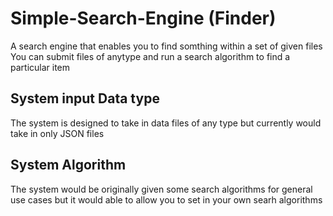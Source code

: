 # Simple-Search-Engine (Finder)

A search engine that enables you to find somthing within a set of given files
You can submit files of anytype and run a search algorithm to find a particular item

## System input Data type

The system is designed to take in data files of any type but currently would take in only JSON files

## System Algorithm

The system would be originally given some search algorithms for general use cases but it would able to allow you to set in your own searh algorithms
